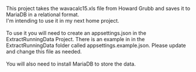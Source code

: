 This project takes the wavacalc15.xls file from Howard Grubb and saves it to MariaDB in a relational format.  
I'm intending to use it in my next home project.
</br></br>
To use it you will need to create an appsettings.json in the ExtractRunningData Project.
There is an example in in the ExtractRunningData folder called appsettings.example.json.
Please update and change this file as needed.
</br></br>
You will also need to install MariaDB to store the data.
